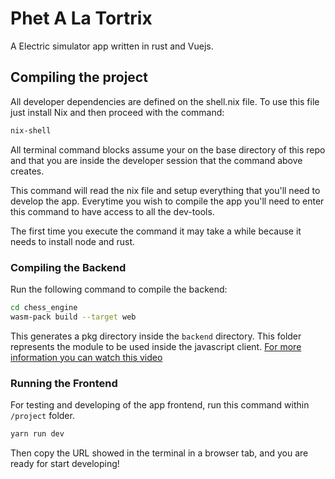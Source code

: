 # Phet A La Tortrix

A Electric simulator app written in rust and Vuejs.

## Compiling the project

All developer dependencies are defined on the shell.nix file. To use this file just install Nix and then proceed with the command:

```bash
nix-shell
```

All terminal command blocks assume your on the base directory of this repo and that you are inside the developer session that the command above creates.

This command will read the nix file and setup everything that you'll need to develop the app. Everytime you wish to compile the app you'll need to enter this command to have access to all the dev-tools.

The first time you execute the command it may take a while because it needs to install node and rust.

### Compiling the Backend

Run the following command to compile the backend:

```bash
cd chess_engine
wasm-pack build --target web
```

This generates a pkg directory inside the `backend` directory. This folder represents the module to be used inside the javascript client. [For more information you can watch this video](https://www.youtube.com/watch?v=nW71Mlbmxt8)

### Running the Frontend

For testing and developing of the app frontend, run this command within `/project` folder.

```bash
yarn run dev
```

Then copy the URL showed in the terminal in a browser tab, and you are ready for start developing!
